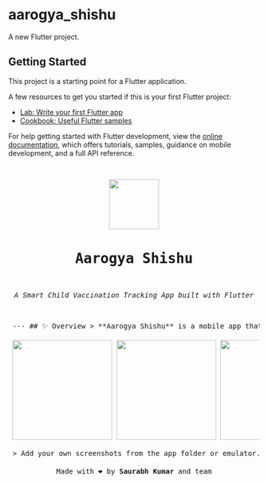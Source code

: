# aarogya_shishu

A new Flutter project.

## Getting Started

This project is a starting point for a Flutter application.

A few resources to get you started if this is your first Flutter project:

- [Lab: Write your first Flutter app](https://docs.flutter.dev/get-started/codelab)
- [Cookbook: Useful Flutter samples](https://docs.flutter.dev/cookbook)

For help getting started with Flutter development, view the
[online documentation](https://docs.flutter.dev/), which offers tutorials,
samples, guidance on mobile development, and a full API reference.

<pre> <p align="center"> <img src="https://img.icons8.com/color/96/000000/baby.png" height="100"/> <h1 align="center">Aarogya Shishu</h1> <p align="center"><i>A Smart Child Vaccination Tracking App built with Flutter</i></p> </p> --- ## ✨ Overview > **Aarogya Shishu** is a mobile app that helps parents and healthcare professionals manage and monitor child vaccination schedules, health milestones, and growth tracking. Designed for both Android and iOS platforms, the app aims to simplify early healthcare and ensure no vaccine is missed. --- ## 📱 Features | Feature | Description | |--------|-------------| | 📅 Smart Vaccine Scheduler | Personalized schedule based on date of birth | | 🔔 Reminders & Alerts | Never miss a vaccine with smart notifications | | 📈 Growth Tracker | Track child’s height, weight, and milestones | | 🛡️ Secure Login | Safe storage of medical data | | ☁️ Cloud Sync | Sync records with Firebase/secure backend | | 📊 Dashboard | Visual health records and status charts | --- ## 🛠️ Tech Stack ```yaml Flutter 💙 - Frontend Framework Dart 🎯 - Programming Language Firebase/Auth 🔥 - Backend & Authentication Android/iOS 📱 - Mobile Platforms ``` --- ## 📸 Screenshots <p align="center"> <img src="https://via.placeholder.com/250x500.png?text=Home+Screen" width="200"/> <img src="https://via.placeholder.com/250x500.png?text=Schedule" width="200"/> <img src="https://via.placeholder.com/250x500.png?text=Tracker" width="200"/> </p> > Add your own screenshots from the app folder or emulator. --- ## 🚀 Getting Started ```bash # Clone the repo git clone https://github.com/your-username/aarogya-shishu-App.git cd aarogya-shishu-App # Install dependencies flutter pub get # Run the app flutter run ``` Make sure you have the latest Flutter SDK installed and set up correctly! --- ## 🧠 Developed Under 🧑‍⚕️ **Dr. Arvind Joshi** Department of Pediatrics, AIIMS Mangalagiri Special thanks for guidance and domain knowledge. --- ## 🤝 Contributing Contributions, suggestions, and ideas are welcome! To contribute: 1. 🍴 Fork the repository 2. 🛠️ Create a new branch 3. ✨ Make your changes 4. 📩 Create a Pull Request --- ## 📄 License This project is licensed under the **MIT License**. Feel free to use, modify, and distribute it with credits. --- <p align="center"> Made with ❤️ by <strong>Saurabh Kumar</strong> and team </p> </pre>
